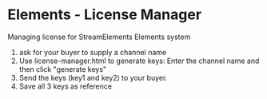 # Elements - License Manager
Managing license for StreamElements Elements system

1. ask for your buyer to supply a channel name
2. Use license-manager.html to generate keys: Enter the channel name and then click "generate keys"
3. Send the keys (key1 and key2) to your buyer.
4. Save all 3 keys as reference 

